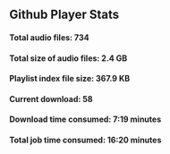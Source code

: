 ## Github Player Stats

#### **Total audio files**: 734

#### **Total size of audio files**: 2.4 GB

#### **Playlist index file size**: 367.9 KB

#### **Current download**: 58

#### **Download time consumed**: 7:19 minutes

#### **Total job time consumed**: 16:20 minutes